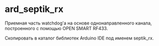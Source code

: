 # ard_septik_rx

Приемная часть watchdog'a на основе однонаправленного канала, построенного с помощью OPEN SMART RF433.

Скопировать в каталог библиотек Arduino IDE под именем septik_rx.
